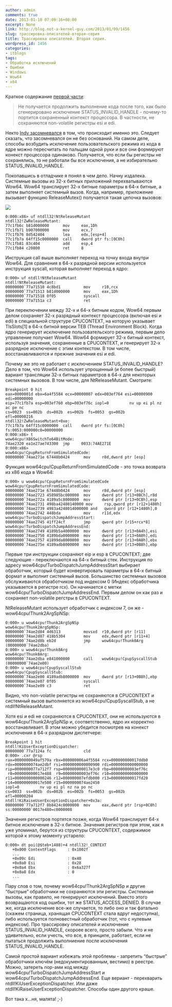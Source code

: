 ```yaml
---
author: admin
comments: true
date: 2013-01-10 07:09:16+00:00
excerpt: None
link: http://blog.not-a-kernel-guy.com/2013/01/09/1456
slug: трассировка-описателей-вторая-серия
title: Трассировка описателей. Вторая серия.
wordpress_id: 1456
categories:
- itblogs
tags:
- Обработка исключений
- Ошибки
- Windows
- Wow64
- x64
---
```


Краткое содержание [первой части](http://blog.not-a-kernel-guy.com/2012/12/04/1437):

> Не получается продолжить выполнение кода после того, как было сгенерировано исключение STATUS_INVALID_HANDLE - почему-то портится сохраненный контекст процессора. В частности, не сохраняются non-volatile регистры esi и edi.

Некто [Indy засомневался](http://blog.not-a-kernel-guy.com/2012/12/04/1437#comment-18030) в том, что происходит именно это. Следует сказать, что засомневался он не без оснований. На самом деле, способы возбудить исключение пользовательского режима из кода в ядре можно пересчитать по пальцам одной руки и все они формируют конекст процессора одинаково. Получается, что если бы регистры не сохранялись, то не работали бы все исключения, а не избирательно STATUS_INVALID_HANDLE.

Покопавшись в отладчике я понял в чем дело.  Начну издалека. Системные вызовы из 32-х битных приложений перехватываются Wow64. Wow64 транслирует 32-х битные параметры в 64-х битные, а затем выполняет системный вызов. Когда, например, приложение вызывает функцию ReleaseMutex() получается такая цепочка вызовов: 

[![](http://blog.not-a-kernel-guy.com/wp-content/uploads/2013/01/wow64_call_stack.png)](http://blog.not-a-kernel-guy.com/wp-content/uploads/2013/01/wow64_call_stack.png)

```no-highlight
0:000:x86> uf ntdll32!NtReleaseMutant
ntdll32!ZwReleaseMutant:
77c1fb6c b81d000000      mov     eax,1Dh
77c1fb71 b907000000      mov     ecx,7
77c1fb76 8d542404        lea     edx,[esp+4]
77c1fb7a 64ff15c0000000  call    dword ptr fs:[0C0h]
77c1fb81 83c404          add     esp,4
77c1fb84 c20800          ret     8
```

Инструкция call выше выполняет переход на точку входа внутри Wow64. Для сравнения в 64-х разрядной версии используется инструкция syscall, которая выполняет переход в ядро:

```no-highlight
0:000> uf ntdll!NtReleaseMutant
ntdll!NtReleaseMutant:
00000000`77a71510 4c8bd1          mov     r10,rcx
00000000`77a71513 b81d000000      mov     eax,1Dh
00000000`77a71518 0f05            syscall
00000000`77a7151a c3              ret
```

При переключении между 32-х и 64-х битным кодом, Wow64 первым делом сохраняет 32-х разрядный контекст процессора (включая esi и edi) в специальной структуре CPUCONTEXT, на которую указывает TlsSlots[1] в 64-х битной версии TEB (Thread Environment Block). Когда ядро генерирует исключение пользовательского режима, первым дело управление получает Wow64. Wow64 формирует 32-х битный контекст, используя значения, сохраненные в CPUCONTEXT, и генерирует 32-х разрядное исключение с этим контекстом. В том числе, восстанавливаются и прежние значения esi и edi.

Почему же это не работает с исключением STATUS_INVALID_HANDLE? Дело в том, что Wow64 использует упрощенный (и более быстрый) вариант трансляции 32-х битных параметров в 64-х для некоторых системных вызовов. В том числе, для NtReleaseMutant. Смотрите:

```no-highlight
Breakpoint 0 hit
eax=0000001d ebx=6a4f5584 ecx=00000007 edx=003ef764 esi=00000900 edi=00000000
eip=77c1fb7a esp=003ef760 ebp=003ef76c iopl=0         nv up ei pl nz ac pe nc
cs=0023  ss=002b  ds=002b  es=002b  fs=0053  gs=002b             efl=00000216
ntdll32!ZwReleaseMutant+0xe:
77c1fb7a 64ff15c0000000  call    dword ptr fs:[0C0h]  fs:0053:000000c0=00000000
0:000:x86> t
wow64cpu!X86SwitchTo64BitMode:
74ae2320 ea1e27ae743300  jmp     0033:74AE271E
0:000:x86>
wow64cpu!CpupReturnFromSimulatedCode:
00000000`74ae271e 67448b0424      mov     r8d,dword ptr [esp]
```

Функция wow64cpu!CpupReturnFromSimulatedCode - это точка возврата из x86 кода в Wow64:

```no-highlight
0:000> u wow64cpu!CpupReturnFromSimulatedCode
wow64cpu!CpupReturnFromSimulatedCode:
00000000`74ae271e 67448b0424      mov     r8d,dword ptr [esp]
00000000`74ae2723 458985bc000000  mov     dword ptr [r13+0BCh],r8d
00000000`74ae272a 4189a5c8000000  mov     dword ptr [r13+0C8h],esp
00000000`74ae2731 498ba42480140000 mov     rsp,qword ptr [r12+1480h]
00000000`74ae2739 4983a4248014000000 and   qword ptr [r12+1480h],0
00000000`74ae2742 448bda          mov     r11d,edx
wow64cpu!TurboDispatchJumpAddressStart:
00000000`74ae2745 41ff24cf        jmp     qword ptr [r15+rcx*8]
wow64cpu!TurboDispatchJumpAddressEnd:
00000000`74ae2749 4189b5a4000000  mov     dword ptr [r13+0A4h],esi
00000000`74ae2750 4189bda0000000  mov     dword ptr [r13+0A0h],edi
00000000`74ae2757 41899da8000000  mov     dword ptr [r13+0A8h],ebx
00000000`74ae275e 4189adb8000000  mov     dword ptr [r13+0B8h],ebp
```

Первые три инструкции сохраняют eip и esp в CPUCONTEXT; две следующие - переключаются на 64-х битный стек. Инструкция по адресу wow64cpu!TurboDispatchJumpAddressStart выбирает обработчик, который будет конвертировать параметры в 64-х битный формат и выполнит системный вызов. Большинство системных вызовов обслуживаются обработчиком под индексом 0 (Индекс обработчика указывается в регистре rcx). Он начинается с метки wow64cpu!TurboDispatchJumpAddressEnd. Первым делом он как раз и сохраняет non-volatile регстры в CPUCONTEXT.

NtReleaseMutant использует обработчик с индексом 7, он же - wow64cpu!Thunk2ArgSpNSp:

```no-highlight
0:000> u wow64cpu!Thunk2ArgSpNSp
wow64cpu!Thunk2ArgSpNSp:
00000000`74ae2d84 4d6313          movsxd  r10,dword ptr [r11]
00000000`74ae2d87 418b5304        mov     edx,dword ptr [r11+4]
00000000`74ae2d8b eb2d            jmp     wow64cpu!Thunk0Arg (00000000`74ae2dba)
0:000> u wow64cpu!Thunk0Arg
wow64cpu!Thunk0Arg:
00000000`74ae2dba e841000000      call    wow64cpu!CpupSyscallStub (00000000`74ae2e00)
0:000> u wow64cpu!CpupSyscallStub
wow64cpu!CpupSyscallStub:
00000000`74ae2e00 4189adb8000000  mov     dword ptr [r13+0B8h],ebp
00000000`74ae2e07 0f05            syscall
00000000`74ae2e09 c3              ret
```

Видно, что non-volatile регистры не сохраняются в CPUCONTEXT и системный вызов выполняется из wow64cpu!CpupSyscallStub, а не ntdll!NtReleaseMutant.

Хотя esi и edi не сохраняются в CPUCONTEXT, они не используются в wow64cpu!Thunk2ArgSpNSp и, соответственно, ядро их корректно восстанавливает. В этом можно убедится посмотрев на конекст исключения в 64-х разрядном диспетчере:

```no-highlight
Breakpoint 1 hit
ntdll!KiUserExceptionDispatcher:
00000000`77a7124a fc              cld
0:000> .cxr @rsp
rax=0000000049af579a rbx=000000006a4f5584 rcx=000000000017ddb0
rdx=0000000074ae2dbf rsi=0000000000000900 rdi=0000000000000000
rip=0000000077a712f7 rsp=000000000017e3c0 rbp=00000000003ef76c
 r8=000000000017e488  r9=00000000003ef76c r10=0000000000000000
r11=0000000000000246 r12=000000007efdb000 r13=000000000017fd20
r14=000000000017e500 r15=0000000074ae2450
iopl=0         nv up ei pl nz na po nc
cs=0033  ss=002b  ds=002b  es=002b  fs=0053  gs=002b             efl=00000204
ntdll!KiRaiseUserExceptionDispatcher+0x3a:
00000000`77a712f7 8b8424c0000000  mov     eax,dword ptr [rsp+0C0h] ss:00000000`0017e480=c0000008
```

Значения регистров портятся позже, когда Wow64 транслирует 64-х битное исключение в 32-х битное. Значения регистров при этом, как я уже упоминал, берутся из структуры CPUCONTEXT, содержимое которой к этому моменту устарело:

```no-highlight
0:000> dt poi(@$teb+1488)+4 ntdll32!_CONTEXT
   +0x000 ContextFlags     : 0x1002f
   ...
   +0x09c Edi              : 0x40
   +0x0a0 Esi              : 0x28
   +0x0a4 Ebx              : 0x6a327f
   +0x0a8 Edx              : 0
   ...
```

Пару слов о том, почему wow64cpu!Thunk2ArgSpNSp и другие “быстрые” обработчики не сохраняются эти регистры. Системные вызовы, как правило, не генерируют исключений. Вместо этого возвращаются код ошибки, тот же STATUS_ACCESS_DENIED. В случае же, когда исключение все-же случается, то либо оно и так фатально (скажем страница, хранящая CPUCONTEXT стала вдруг недоступна), либо используется полновестный обработчик (тот, что с нулевым индексом). Про трассировку описателей и исключение STATUS_INVALID_HANDLE, скороее всего, просто забыли. Что и не удивительно, если учесть, что все, в принципе, работает, если не пытаться продолжить выполниение после исключения STATUS_INVALID_HANDLE.

Самой простой вариант избежать этой проблемы - запретить “быстрые” обработчики ключём (недокументированным, вестимо) в реестре. Можно, затереть nop-ами код между wow64cpu!TurboDispatchJumpAddressStart и wow64cpu!TurboDispatchJumpAddressEnd. Еще вериант - перехварить ntdll!KiUserExceptionDispatcher. Или даже ntdll!KiRaiseUserExceptionDispatcher. Способы один другого краше.

Вот така х...ня, малята! ;-)
